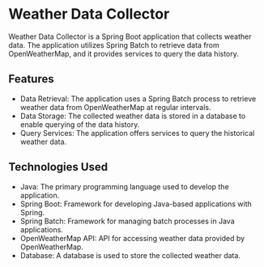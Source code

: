 # Weather Data Collector

Weather Data Collector is a Spring Boot application that collects weather data. The application utilizes Spring Batch to retrieve data from OpenWeatherMap, and it provides services to query the data history.

## Features

- Data Retrieval: The application uses a Spring Batch process to retrieve weather data from OpenWeatherMap at regular intervals.
- Data Storage: The collected weather data is stored in a database to enable querying of the data history.
- Query Services: The application offers services to query the historical weather data.

## Technologies Used

- Java: The primary programming language used to develop the application.
- Spring Boot: Framework for developing Java-based applications with Spring.
- Spring Batch: Framework for managing batch processes in Java applications.
- OpenWeatherMap API: API for accessing weather data provided by OpenWeatherMap.
- Database: A database is used to store the collected weather data.
